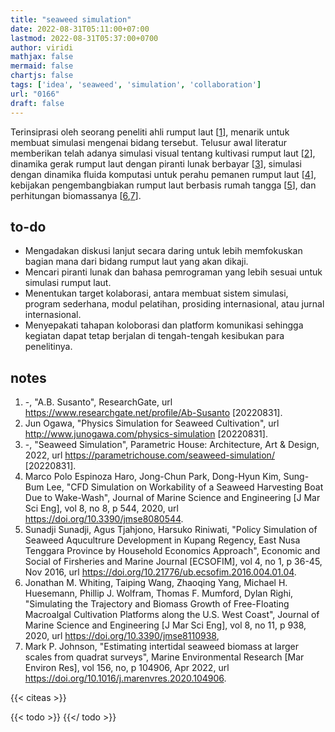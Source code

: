 ```yaml
---
title: "seaweed simulation"
date: 2022-08-31T05:11:00+07:00
lastmod: 2022-08-31T05:37:00+0700
author: viridi
mathjax: false
mermaid: false
chartjs: false
tags: ['idea', 'seaweed', 'simulation', 'collaboration']
url: "0166"
draft: false
---
```

Terinsiprasi oleh seorang peneliti ahli rumput laut [[1](#r01)], menarik untuk membuat simulasi mengenai bidang tersebut. Telusur awal literatur memberikan telah adanya simulasi visual tentang kultivasi rumput laut [[2](#r02)], dinamika gerak rumput laut dengan piranti lunak berbayar [[3](#r03)], simulasi dengan dinamika fluida komputasi untuk perahu pemanen rumput laut [[4](#r04)], kebijakan pengembangbiakan rumput laut berbasis rumah tangga [[5](#r05)], dan perhitungan biomassanya [[6](#r06),[7](#r07)].


## to-do
- Mengadakan diskusi lanjut secara daring untuk lebih memfokuskan bagian mana dari bidang rumput laut yang akan dikaji.
- Mencari piranti lunak dan bahasa pemrograman yang lebih sesuai untuk simulasi rumput laut.
- Menentukan target kolaborasi, antara membuat sistem simulasi, program sederhana, modul pelatihan, prosiding internasional, atau jurnal internasional.
- Menyepakati tahapan koloborasi dan platform komunikasi sehingga kegiatan dapat tetap berjalan di tengah-tengah kesibukan para penelitinya.


## notes
1. <a name='r01'></a>-, "A.B. Susanto", ResearchGate, url <https://www.researchgate.net/profile/Ab-Susanto> [20220831].
2. <a name='r02'></a>Jun Ogawa, "Physics Simulation for Seaweed Cultivation", url <http://www.junogawa.com/physics-simulation> [20220831].
3. <a name='r03'></a>-, "Seaweed Simulation", Parametric House: Architecture, Art & Design, 2022, url <https://parametrichouse.com/seaweed-simulation/> [20220831].
4. <a name='r04'></a>Marco Polo Espinoza Haro, Jong-Chun Park, Dong-Hyun Kim, Sung-Bum Lee, "CFD Simulation on Workability of a Seaweed Harvesting Boat Due to Wake-Wash", Journal of Marine Science and Engineering [J Mar Sci Eng], vol 8, no 8, p 544,  2020, url <https://doi.org/10.3390/jmse8080544>.
5. <a name='r05'></a>Sunadji Sunadji, Agus Tjahjono, Harsuko Riniwati, "Policy Simulation of Seaweed Aqucultrure Development in Kupang Regency, East Nusa Tenggara Province by Household Economics Approach", Economic and Social of Firsheries and Marine Journal [ECSOFIM], vol 4, no 1, p 36-45, Nov 2016, url <https://doi.org/10.21776/ub.ecsofim.2016.004.01.04>.
6. <a name='r06'></a>Jonathan M. Whiting, Taiping Wang, Zhaoqing Yang, Michael H. Huesemann, Phillip J. Wolfram, Thomas F. Mumford, Dylan Righi, "Simulating the Trajectory and Biomass Growth of Free-Floating Macroalgal Cultivation Platforms along the U.S. West Coast", Journal of Marine Science and Engineering [J Mar Sci Eng], vol 8, no 11, p 938, 2020, url <https://doi.org/10.3390/jmse8110938>,
7. <a name='r07'></a>Mark P. Johnson, "Estimating intertidal seaweed biomass at larger scales from quadrat surveys", Marine Environmental Research [Mar Environ Res], vol 156, no, p 104906, Apr 2022, url <https://doi.org/10.1016/j.marenvres.2020.104906>.

{{< citeas >}}

{{< todo >}}
{{</ todo >}}